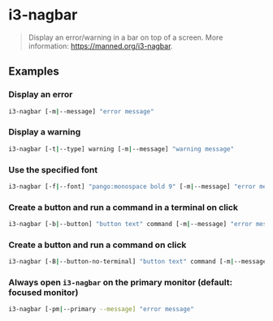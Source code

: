 # i3-nagbar

> Display an error/warning in a bar on top of a screen. More information: <https://manned.org/i3-nagbar>.

## Examples

### Display an error

```bash
i3-nagbar [-m|--message] "error message"
```

### Display a warning

```bash
i3-nagbar [-t|--type] warning [-m|--message] "warning message"
```

### Use the specified font

```bash
i3-nagbar [-f|--font] "pango:monospace bold 9" [-m|--message] "error message"
```

### Create a button and run a command in a terminal on click

```bash
i3-nagbar [-b|--button] "button text" command [-m|--message] "error message"
```

### Create a button and run a command on click

```bash
i3-nagbar [-B|--button-no-terminal] "button text" command [-m|--message] "error message"
```

### Always open `i3-nagbar` on the primary monitor (default: focused monitor)

```bash
i3-nagbar [-pm|--primary --message] "error message"
```
